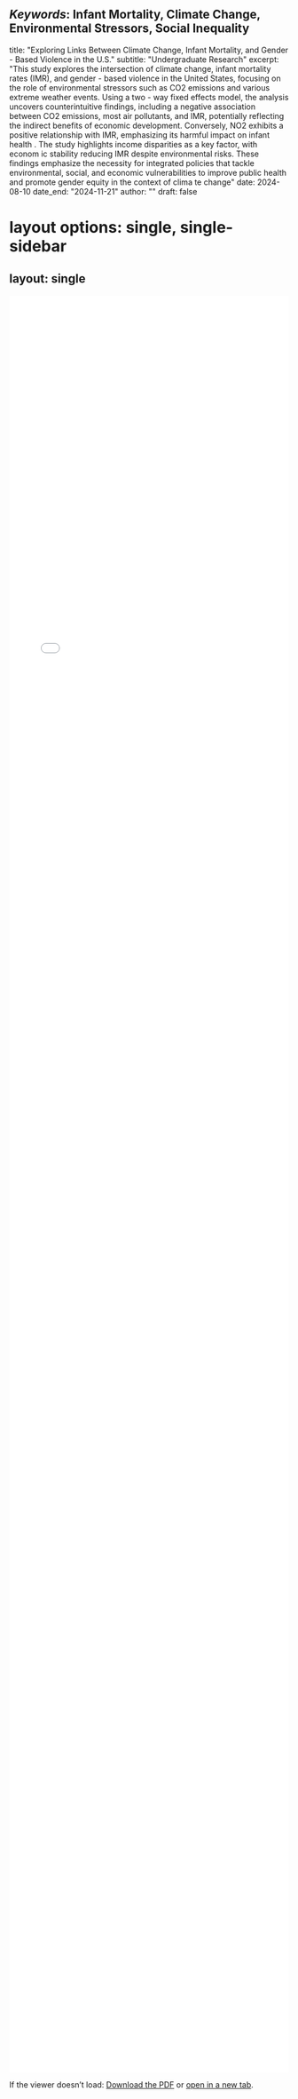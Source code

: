 _Keywords_: Infant Mortality, Climate Change, Environmental Stressors, Social Inequality
---
title: "Exploring Links Between Climate Change, Infant Mortality, and Gender - Based Violence in the U.S."
subtitle: "Undergraduate Research"
excerpt: "This study explores the intersection of climate change, infant mortality rates (IMR), and gender - based violence in the United States, focusing on the role of environmental stressors such as CO2 emissions and various extreme weather events. Using a two - way fixed effects model, the analysis uncovers counterintuitive findings, including a negative association between CO2 emissions, most air pollutants, and IMR, potentially reflecting the indirect benefits of economic development. Conversely, NO2 exhibits a positive relationship with IMR, emphasizing its harmful impact on infant health . The study highlights income disparities as a key factor, with econom ic stability reducing IMR despite environmental risks. These findings emphasize the necessity for integrated policies that tackle environmental, social, and economic vulnerabilities to improve public health and promote gender equity in the context of clima te change"
date: 2024-08-10
date_end: "2024-11-21"
author: ""
draft: false
# layout options: single, single-sidebar
layout: single
---
<!-- PDF viewer (page-relative path) -->
<style>
  #myPDF { width: 100%; height: 80vh; }
  @media (max-width: 640px) { #myPDF { height: 70vh; } }
</style>

<iframe
  id="myPDF"
  src="./sample.pdf#toolbar=1&navpanes=0&view=FitH"
  frameborder="0"
  loading="lazy"
  title="Research PDF"
></iframe>

<p>
  If the viewer doesn’t load:
  <a href="./sample.pdf" download>Download the PDF</a> or
  <a href="./sample.pdf" target="_blank" rel="noopener">open in a new tab</a>.
</p>


